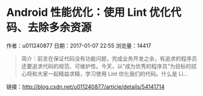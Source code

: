 # Android 性能优化：使用 Lint 优化代码、去除多余资源
作者：u011240877
日期：2017-01-07 22:55
浏览量：14417
> 简介：前言在保证代码没有功能问题，完成业务开发之余，有追求的程序员还要追求代码的规范、可维护性。今天，以“成为优秀的程序员”为目标的拭心将和大家一起精益求精，学习使用 Lint 优化我们的代码。什么是 Li...

 链接：http://blog.csdn.net/u011240877/article/details/54141714
